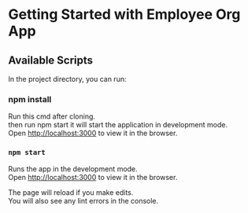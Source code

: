 # Getting Started with Employee Org App


## Available Scripts

In the project directory, you can run:

### npm install

Run this cmd after cloning.\
then run npm start it will start the application in development mode.\
Open [http://localhost:3000](http://localhost:3000) to view it in the browser.

### `npm start`

Runs the app in the development mode.\
Open [http://localhost:3000](http://localhost:3000) to view it in the browser.

The page will reload if you make edits.\
You will also see any lint errors in the console.



